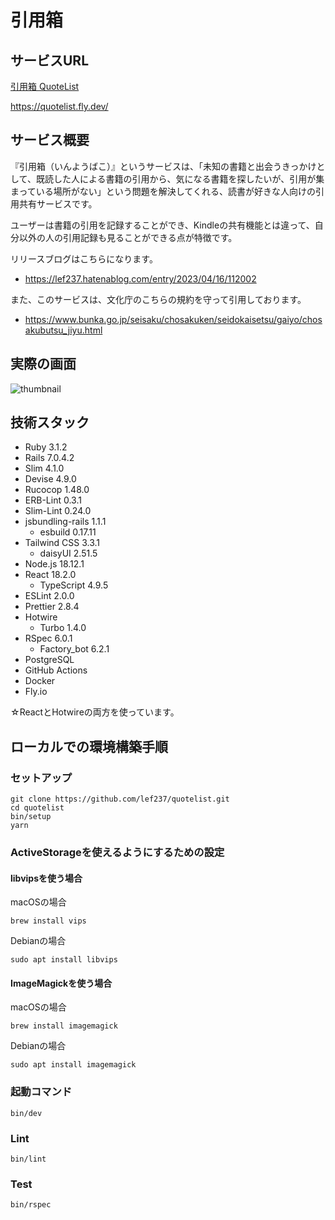 # 引用箱
## サービスURL
[引用箱 QuoteList](https://quotelist.fly.dev/)

https://quotelist.fly.dev/

## サービス概要
『引用箱（いんようばこ）』というサービスは、「未知の書籍と出会うきっかけとして、既読した人による書籍の引用から、気になる書籍を探したいが、引用が集まっている場所がない」という問題を解決してくれる、読書が好きな人向けの引用共有サービスです。

ユーザーは書籍の引用を記録することができ、Kindleの共有機能とは違って、自分以外の人の引用記録も見ることができる点が特徴です。

リリースブログはこちらになります。
- https://lef237.hatenablog.com/entry/2023/04/16/112002

また、このサービスは、文化庁のこちらの規約を守って引用しております。
- https://www.bunka.go.jp/seisaku/chosakuken/seidokaisetsu/gaiyo/chosakubutsu_jiyu.html

## 実際の画面
![thumbnail](https://user-images.githubusercontent.com/93074851/232259787-43616406-a68c-474f-9391-820eb01b2685.png)


## 技術スタック
- Ruby 3.1.2
- Rails 7.0.4.2
- Slim 4.1.0
- Devise 4.9.0
- Rucocop 1.48.0
- ERB-Lint 0.3.1
- Slim-Lint 0.24.0
- jsbundling-rails 1.1.1
  - esbuild 0.17.11
- Tailwind CSS 3.3.1
  - daisyUI 2.51.5
- Node.js 18.12.1
- React 18.2.0
  - TypeScript 4.9.5
- ESLint 2.0.0
- Prettier 2.8.4
- Hotwire
  - Turbo 1.4.0
- RSpec 6.0.1
  - Factory_bot 6.2.1
- PostgreSQL
- GitHub Actions
- Docker
- Fly.io

☆ReactとHotwireの両方を使っています。

## ローカルでの環境構築手順
### セットアップ
```
git clone https://github.com/lef237/quotelist.git
cd quotelist
bin/setup
yarn
```

### ActiveStorageを使えるようにするための設定
#### libvipsを使う場合
macOSの場合
```
brew install vips
```
Debianの場合
```
sudo apt install libvips
```

#### ImageMagickを使う場合

macOSの場合
```
brew install imagemagick
```
Debianの場合
```
sudo apt install imagemagick
```

### 起動コマンド
```
bin/dev
```

### Lint
```
bin/lint
```

### Test
```
bin/rspec
```
